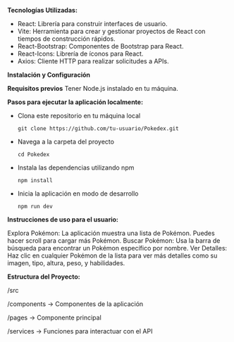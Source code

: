 **Tecnologías Utilizadas:**
- React: Librería para construir interfaces de usuario.
- Vite: Herramienta para crear y gestionar proyectos de React con tiempos de construcción rápidos.
- React-Bootstrap: Componentes de Bootstrap para React.
- React-Icons: Librería de íconos para React.
- Axios: Cliente HTTP para realizar solicitudes a APIs.


**Instalación y Configuración**

**Requisitos previos**
Tener Node.js instalado en tu máquina.

**Pasos para ejecutar la aplicación localmente:**
- Clona este repositorio en tu máquina local
  
  ```git clone https://github.com/tu-usuario/Pokedex.git```

- Navega a la carpeta del proyecto
  
  ```cd Pokedex```
  
- Instala las dependencias utilizando npm
  
  ```npm install```

- Inicia la aplicación en modo de desarrollo
  
  ```npm run dev```


**Instrucciones de uso para el usuario:**

Explora Pokémon: La aplicación muestra una lista de Pokémon. Puedes hacer scroll para cargar más Pokémon.
Buscar Pokémon: Usa la barra de búsqueda para encontrar un Pokémon específico por nombre.
Ver Detalles: Haz clic en cualquier Pokémon de la lista para ver más detalles como su imagen, tipo, altura, peso, y habilidades.


**Estructura del Proyecto:**

/src

  /components  -> Componentes de la aplicación
  
  /pages       -> Componente principal
  
  /services    -> Funciones para interactuar con el API
